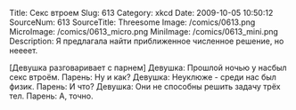 Title: Секс втроем 
Slug: 613 
Category: xkcd 
Date: 2009-10-05 10:50:12 
SourceNum: 613 
SourceTitle: Threesome 
Image: /comics/0613.png 
MicroImage: /comics/0613_micro.png 
MiniImage: /comics/0613_mini.png 
Description: Я предлагала найти приближенное численное решение, но неееет. 

[Девушка разговаривает с парнем]
Девушка: Прошлой ночью у насбыл секс втроём.
Парень: Ну и как?
Девушка: Неуклюже - среди нас был физик.
Парень: И что?
Девушка: Они не способны решить задачу трёх тел.
Парень: А, точно.